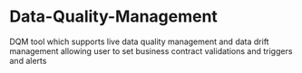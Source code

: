 # Data-Quality-Management
DQM tool which supports live data quality management and data drift management allowing user to set business contract validations and triggers and alerts
